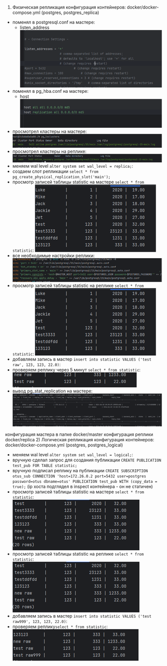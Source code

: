 1) Физическая репликация
конфигурация контейнеров: docker/docker-compose.yml (postgres, postgres_replica)
- поменял в postgresql.conf на мастере:
    - listen_address
    ![img.png](img.png)
- поменял в pg_hba.conf на мастере:
    - host
    ![img_1.png](img_1.png)
- просмотрел кластеры на мастере:
    ![img_2.png](img_2.png)
- просмотрел кластеры на реплике:
    ![img_3.png](img_3.png)
- меняем wal level ```alter system set wal_level = replica;```:
- создаем слот репликации ```select * from pg_create_physical_replication_slot('main');```
- просмотр записей таблицы statistic на мастере ```select * from statistic```: 
  ![img_4.png](img_4.png)
- все необходимые настройки реплики:
  ![replica_conf.png](replica_conf.png)
- просмотр записей таблицы statistic на реплике ```select * from statistic```:
  ![img_4.png](img_5.png)
- добавляем запись в мастер ```insert into statistic VALUES ('test raw', 123, 123, 22.0)```:
- проверяем реплику через 5 минут ```select * from statistic```:
  ![img_6.png](img_6.png)
- вывод pg_stat_replication на мастере:
  ![img_7.png](img_7.png)

конфигурация мастера в папке docker/master
конфигурация реплики docker/replica
2) Логическая репликация
конфигурация контейнеров: docker/docker-compose.yml (postgres, postgres_logical)
- меняем wal level ```alter system set wal_level = logical;```:
- вручную сделал запрос для создания публикации ```CREATE PUBLICATION test_pub FOR TABLE statistic;```
- вручную подписал реплику на публикации ```CREATE SUBSCRIPTION otus_sub CONNECTION 'host=172.26.0.2 port=5432 user=postgres password=otus dbname=otus' PUBLICATION test_pub WITH (copy_data = true);``` (ip хоста подглядел в inspect контейнера - он не статичен)
- просмотр записей таблицы statistic на мастере ```select * from statistic```:
  ![img_8.png](img_8.png)
- просмотр записей таблицы statistic на реплике ```select * from statistic```:
  ![img_4.png](img_9.png)
- добавляем запись в мастер ```insert into statistic VALUES ('test raw999', 123, 123, 22.0)```:
- проверяем реплику```select * from statistic```:
    ![img_10.png](img_10.png)